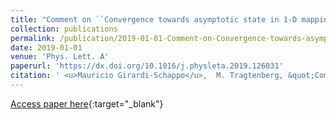 ```yaml
---
title: "Comment on ``Convergence towards asymptotic state in 1-D mappings: A scaling investigation&apos;&apos;"
collection: publications
permalink: /publication/2019-01-01-Comment-on-Convergence-towards-asymptotic-state-in-1-D-mappings-A-scaling-investigation
date: 2019-01-01
venue: 'Phys. Lett. A'
paperurl: 'https://dx.doi.org/10.1016/j.physleta.2019.126031'
citation: ' <u>Mauricio Girardi-Schappo</u>,  M. Tragtenberg, &quot;Comment on ``Convergence towards asymptotic state in 1-D mappings: A scaling investigation&amp;apos;&amp;apos;.&quot; Phys. Lett. A, 2019.'
---
```

[Access paper here](https://dx.doi.org/10.1016/j.physleta.2019.126031){:target="_blank"}
